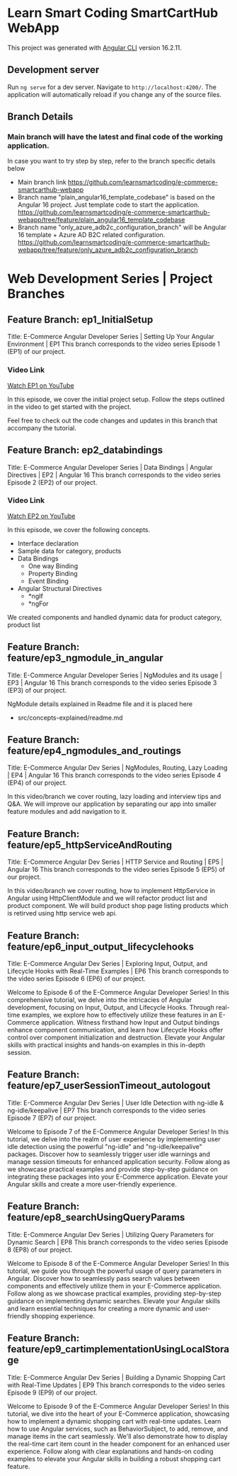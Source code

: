 # Learn Smart Coding SmartCartHub WebApp

This project was generated with [Angular CLI](https://github.com/angular/angular-cli) version 16.2.11.

## Development server

Run `ng serve` for a dev server. Navigate to `http://localhost:4200/`. The application will automatically reload if you change any of the source files.

## Branch Details
### Main branch will have the latest and final code of the working application.

In case you want to try step by step, refer to the branch specific details below
- Main branch link https://github.com/learnsmartcoding/e-commerce-smartcarthub-webapp
- Branch name "plain_angular16_template_codebase" is based on the Angular 16 project. Just template code to start the application. https://github.com/learnsmartcoding/e-commerce-smartcarthub-webapp/tree/feature/plain_angular16_template_codebase
- Branch name "only_azure_adb2c_configuration_branch" will be Angular 16 template + Azure AD B2C related configuration. https://github.com/learnsmartcoding/e-commerce-smartcarthub-webapp/tree/feature/only_azure_adb2c_configuration_branch

# Web Development Series | Project Branches

## Feature Branch: ep1_InitialSetup
Title: E-Commerce Angular Developer Series | Setting Up Your Angular Environment | EP1
This branch corresponds to the video series Episode 1 (EP1) of our project. 

### Video Link
[Watch EP1 on YouTube](https://youtu.be/tBvXGwxw7Jw)

In this episode, we cover the initial project setup. Follow the steps outlined in the video to get started with the project.

Feel free to check out the code changes and updates in this branch that accompany the tutorial.

## Feature Branch: ep2_databindings
Title: E-Commerce Angular Developer Series | Data Bindings | Angular Directives | EP2 | Angular 16
This branch corresponds to the video series Episode 2 (EP2) of our project. 

### Video Link
[Watch EP2 on YouTube](https://youtu.be/yZKIjFHYLzY)

In this episode, we cover the following concepts.
- Interface declaration
- Sample data for category, products
- Data Bindings
    - One way Binding
    - Property Binding
    - Event Binding
- Angular Structural  Directives
    - *ngIf
    - *ngFor

 We created components and handled dynamic data for product category, product list

## Feature Branch: feature/ep3_ngmodule_in_angular
Title: E-Commerce Angular Developer Series | NgModules and its usage | EP3 | Angular 16
This branch corresponds to the video series Episode 3 (EP3) of our project. 

NgModule details explained in Readme file and it is placed here
 - src/concepts-explained/readme.md

## Feature Branch: feature/ep4_ngmodules_and_routings 
Title: E-Commerce Angular Dev Series | NgModules, Routing, Lazy Loading | EP4 | Angular 16
This branch corresponds to the video series Episode 4 (EP4) of our project. 

In this video/branch we cover routing, lazy loading and interview tips and Q&A. We will improve our application by separating our app into smaller feature modules and add navigation to it.


## Feature Branch: feature/ep5_httpServiceAndRouting 
Title: E-Commerce Angular Dev Series | HTTP Service and Routing | EP5 | Angular 16
This branch corresponds to the video series Episode 5 (EP5) of our project. 

In this video/branch we cover routing, how to implement HttpService in Angular using HttpClientModule and we will refactor product list and product component. We will build product shop page listing products which is retirved using http service web api.

## Feature Branch: feature/ep6_input_output_lifecyclehooks 
Title: E-Commerce Angular Dev Series | Exploring Input, Output, and Lifecycle Hooks with Real-Time Examples | EP6
This branch corresponds to the video series Episode 6 (EP6) of our project. 

Welcome to Episode 6 of the E-Commerce Angular Developer Series! In this comprehensive tutorial, we delve into the intricacies of Angular development, focusing on Input, Output, and Lifecycle Hooks. Through real-time examples, we explore how to effectively utilize these features in an E-Commerce application. Witness firsthand how Input and Output bindings enhance component communication, and learn how Lifecycle Hooks offer control over component initialization and destruction. Elevate your Angular skills with practical insights and hands-on examples in this in-depth session.

## Feature Branch: feature/ep7_userSessionTimeout_autologout 
Title: E-Commerce Angular Dev Series | User Idle Detection with ng-idle & ng-idle/keepalive | EP7
This branch corresponds to the video series Episode 7 (EP7) of our project. 

Welcome to Episode 7 of the E-Commerce Angular Developer Series! In this tutorial, we delve into the realm of user experience by implementing user idle detection using the powerful "ng-idle" and "ng-idle/keepalive" packages. Discover how to seamlessly trigger user idle warnings and manage session timeouts for enhanced application security. Follow along as we showcase practical examples and provide step-by-step guidance on integrating these packages into your E-Commerce application. Elevate your Angular skills and create a more user-friendly experience.

## Feature Branch: feature/ep8_searchUsingQueryParams 
Title: E-Commerce Angular Dev Series | Utilizing Query Parameters for Dynamic Search | EP8
This branch corresponds to the video series Episode 8 (EP8) of our project. 

Welcome to Episode 8 of the E-Commerce Angular Developer Series! In this tutorial, we guide you through the powerful usage of query parameters in Angular. Discover how to seamlessly pass search values between components and effectively utilize them in your E-Commerce application. Follow along as we showcase practical examples, providing step-by-step guidance on implementing dynamic searches. Elevate your Angular skills and learn essential techniques for creating a more dynamic and user-friendly shopping experience.

## Feature Branch: feature/ep9_cartimplementationUsingLocalStorage
Title: E-Commerce Angular Dev Series | Building a Dynamic Shopping Cart with Real-Time Updates | EP9
This branch corresponds to the video series Episode 9 (EP9) of our project. 

Welcome to Episode 9 of the E-Commerce Angular Developer Series! In this tutorial, we dive into the heart of your E-Commerce application, showcasing how to implement a dynamic shopping cart with real-time updates. Learn how to use Angular services, such as BehaviorSubject, to add, remove, and manage items in the cart seamlessly. We'll also demonstrate how to display the real-time cart item count in the header component for an enhanced user experience. Follow along with clear explanations and hands-on coding examples to elevate your Angular skills in building a robust shopping cart feature.
